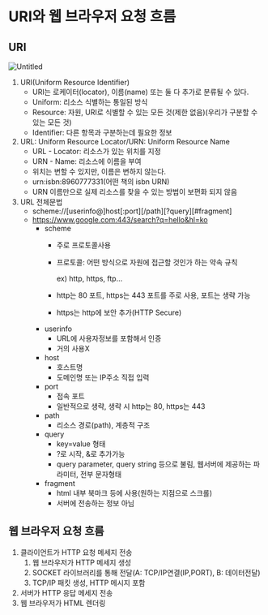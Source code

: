 # URI와 웹 브라우저 요청 흐름

## URI

![Untitled](URI%E1%84%8B%E1%85%AA%20%E1%84%8B%E1%85%B0%E1%86%B8%20%E1%84%87%E1%85%B3%E1%84%85%E1%85%A1%E1%84%8B%E1%85%AE%E1%84%8C%E1%85%A5%20%E1%84%8B%E1%85%AD%E1%84%8E%E1%85%A5%E1%86%BC%20%E1%84%92%E1%85%B3%E1%84%85%E1%85%B3%E1%86%B7%20eaa4abf9fee94ee3b6defa6b2014445b/Untitled.png)

1. URI(Uniform Resource Identifier)
    - URI는 로케이터(locator), 이름(name) 또는 둘 다 추가로 분류될 수 있다.
    - Uniform: 리소스 식별하는 통일된 방식
    - Resource: 자원, URI로 식별할 수 있는 모든 것(제한 없음)(우리가 구분할 수 있는 모든 것)
    - Identifier: 다른 항목과 구분하는데 필요한 정보
2. URL: Uniform Resource Locator/URN: Uniform Resource Name
    - URL - Locator: 리소스가 있는 위치를 지정
    - URN - Name: 리소스에 이름을 부여
    - 위치는 변할 수 있지만, 이름은 변하지 않는다.
    - urn:isbn:8960777331(어떤 책의 isbn URN)
    - URN 이름만으로 실제 리소스를 찾을 수 있는 방법이 보편화 되지 않음
3. URL 전체문법
    - scheme://[userinfo@]host[:port][/path][?query][#fragment]
    - https://www.google.com:443/search?q=hello&hl=ko
        - scheme
            - 주로 프로토콜사용
            - 프로토콜: 어떤 방식으로 자원에 접근할 것인가 하는 약속 규칙
                
                ex) http, https, ftp…
                
            - http는 80 포트, https는 443 포트를 주로 사용, 포트는 생략 가능
            - https는 http에 보안 추가(HTTP Secure)
        - userinfo
            - URL에 사용자정보를 포함해서 인증
            - 거의 사용X
        - host
            - 호스트명
            - 도메인명 또는 IP주소 직접 입력
        - port
            - 접속 포트
            - 일반적으로 생략, 생략 시 http는 80, https는 443
        - path
            - 리소스 경로(path), 계층적 구조
        - query
            - key=value 형태
            - ?로 시작, &로 추가가능
            - query parameter, query string 등으로 불림, 웹서버에 제공하는 파라미터, 전부 문자형태
        - fragment
            - html 내부 북마크 등에 사용(원하는 지점으로 스크롤)
            - 서버에 전송하는 정보 아님

## 웹 브라우저 요청 흐름

1. 클라이언트가 HTTP 요청 메세지 전송
    1. 웹 브라우저가 HTTP 메세지 생성
    2. SOCKET 라이브러리를 통해 전달(A: TCP/IP연결(IP,PORT), B: 데이터전달)
    3. TCP/IP 패킷 생성, HTTP 메시지 포함
2. 서버가 HTTP 응답 메세지 전송
3. 웹 브라우저가 HTML 렌더링